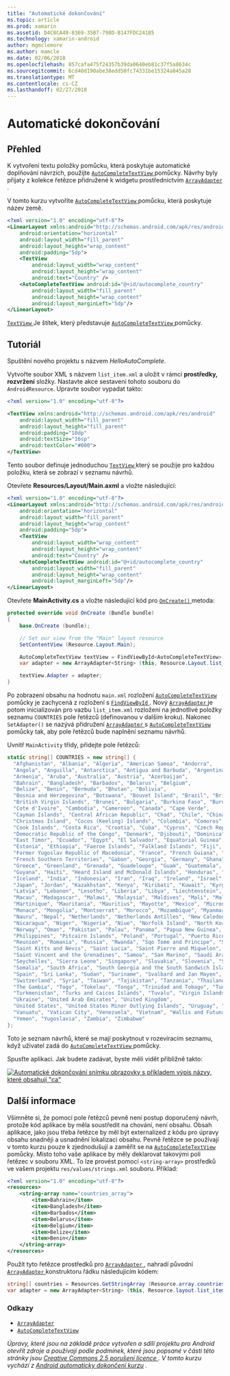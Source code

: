 ```yaml
---
title: "Automatické dokončování"
ms.topic: article
ms.prod: xamarin
ms.assetid: D4C8CA49-8369-35B7-798D-B147FDC24185
ms.technology: xamarin-android
author: mgmclemore
ms.author: mamcle
ms.date: 02/06/2018
ms.openlocfilehash: 857cafa475f24357b39da0640eb81c37f5a8634c
ms.sourcegitcommit: 6cd40d190abe38edd50fc74331be15324a845a28
ms.translationtype: MT
ms.contentlocale: cs-CZ
ms.lasthandoff: 02/27/2018
---
```

# <a name="auto-complete"></a>Automatické dokončování

<a name="Overview" />

## <a name="overview"></a>Přehled

K vytvoření textu položky pomůcku, která poskytuje automatické doplňování návrzích, použijte [ `AutoCompleteTextView` ](https://developer.xamarin.com/api/type/Android.Widget.AutoCompleteTextView/) pomůcky. Návrhy byly přijaty z kolekce řetězce přidružené k widgetu prostřednictvím [ `ArrayAdapter` ](https://developer.xamarin.com/api/type/Android.Widget.ArrayAdapter/).

V tomto kurzu vytvoříte [ `AutoCompleteTextView` ](https://developer.xamarin.com/api/type/Android.Widget.AutoCompleteTextView/) pomůcku, která poskytuje název země.

```xml
<?xml version="1.0" encoding="utf-8"?>
<LinearLayout xmlns:android="http://schemas.android.com/apk/res/android"
    android:orientation="horizontal"
    android:layout_width="fill_parent"
    android:layout_height="wrap_content"
    android:padding="5dp">
    <TextView
        android:layout_width="wrap_content"
        android:layout_height="wrap_content"
        android:text="Country" />
    <AutoCompleteTextView android:id="@+id/autocomplete_country"
        android:layout_width="fill_parent"
        android:layout_height="wrap_content"
        android:layout_marginLeft="5dp"/>
</LinearLayout>
```

[ `TextView` ](https://developer.xamarin.com/api/type/Android.Widget.TextView/) Je štítek, který představuje [ `AutoCompleteTextView` ](https://developer.xamarin.com/api/type/Android.Widget.AutoCompleteTextView/) pomůcky.

<a name="tutorial" />

## <a name="tutorial"></a>Tutoriál

Spuštění nového projektu s názvem *HelloAutoComplete*.

Vytvořte soubor XML s názvem `list_item.xml` a uložit v rámci **prostředky, rozvržení** složky. Nastavte akce sestavení tohoto souboru do `AndroidResource`. Upravte soubor vypadat takto:

```xml
<?xml version="1.0" encoding="utf-8"?>

<TextView xmlns:android="http://schemas.android.com/apk/res/android"
    android:layout_width="fill_parent"
    android:layout_height="fill_parent"
    android:padding="10dp"
    android:textSize="16sp"
    android:textColor="#000">
</TextView>
```

Tento soubor definuje jednoduchou [ `TextView` ](https://developer.xamarin.com/api/type/Android.Widget.TextView/) který se použije pro každou položku, která se zobrazí v seznamu návrhů.

Otevřete **Resources/Layout/Main.axml** a vložte následující:

```xml
<?xml version="1.0" encoding="utf-8"?>
<LinearLayout xmlns:android="http://schemas.android.com/apk/res/android"
    android:orientation="horizontal"
    android:layout_width="fill_parent"
    android:layout_height="wrap_content"
    android:padding="5dp">
    <TextView
        android:layout_width="wrap_content"
        android:layout_height="wrap_content"
        android:text="Country" />
    <AutoCompleteTextView android:id="@+id/autocomplete_country"
        android:layout_width="fill_parent"
        android:layout_height="wrap_content"
        android:layout_marginLeft="5dp"/>
</LinearLayout>
```

Otevřete **MainActivity.cs** a vložte následující kód pro [ `OnCreate()` ](https://developer.xamarin.com/api/member/Android.App.Activity.OnCreate/(Android.OS.Bundle)) metoda:

```csharp
protected override void OnCreate (Bundle bundle)
{
    base.OnCreate (bundle);

    // Set our view from the "Main" layout resource
    SetContentView (Resource.Layout.Main);

    AutoCompleteTextView textView = FindViewById<AutoCompleteTextView> (Resource.Id.autocomplete_country);
    var adapter = new ArrayAdapter<String> (this, Resource.Layout.list_item, COUNTRIES);

    textView.Adapter = adapter;
}
```

Po zobrazení obsahu na hodnotu `main.xml` rozložení [ `AutoCompleteTextView` ](https://developer.xamarin.com/api/type/Android.Widget.AutoCompleteTextView/) pomůcky je zachycená z rozložení s [ `FindViewById` ](https://developer.xamarin.com/api/member/Android.App.Activity.FindViewById/). Nový [ `ArrayAdapter` ](https://developer.xamarin.com/api/type/Android.Widget.ArrayAdapter/) je potom inicializován pro vazbu `list_item.xml` rozložení na jednotlivé položky seznamu `COUNTRIES` pole řetězců (definovanou v dalším kroku). Nakonec `SetAdapter()` se nazývá přidružení [ `ArrayAdapter` ](https://developer.xamarin.com/api/type/Android.Widget.ArrayAdapter/) s [ `AutoCompleteTextView` ](https://developer.xamarin.com/api/type/Android.Widget.AutoCompleteTextView/) pomůcky tak, aby pole řetězců bude naplnění seznamu návrhů.

Uvnitř `MainActivity` třídy, přidejte pole řetězců:

```csharp
static string[] COUNTRIES = new string[] {
  "Afghanistan", "Albania", "Algeria", "American Samoa", "Andorra",
  "Angola", "Anguilla", "Antarctica", "Antigua and Barbuda", "Argentina",
  "Armenia", "Aruba", "Australia", "Austria", "Azerbaijan",
  "Bahrain", "Bangladesh", "Barbados", "Belarus", "Belgium",
  "Belize", "Benin", "Bermuda", "Bhutan", "Bolivia",
  "Bosnia and Herzegovina", "Botswana", "Bouvet Island", "Brazil", "British Indian Ocean Territory",
  "British Virgin Islands", "Brunei", "Bulgaria", "Burkina Faso", "Burundi",
  "Cote d'Ivoire", "Cambodia", "Cameroon", "Canada", "Cape Verde",
  "Cayman Islands", "Central African Republic", "Chad", "Chile", "China",
  "Christmas Island", "Cocos (Keeling) Islands", "Colombia", "Comoros", "Congo",
  "Cook Islands", "Costa Rica", "Croatia", "Cuba", "Cyprus", "Czech Republic",
  "Democratic Republic of the Congo", "Denmark", "Djibouti", "Dominica", "Dominican Republic",
  "East Timor", "Ecuador", "Egypt", "El Salvador", "Equatorial Guinea", "Eritrea",
  "Estonia", "Ethiopia", "Faeroe Islands", "Falkland Islands", "Fiji", "Finland",
  "Former Yugoslav Republic of Macedonia", "France", "French Guiana", "French Polynesia",
  "French Southern Territories", "Gabon", "Georgia", "Germany", "Ghana", "Gibraltar",
  "Greece", "Greenland", "Grenada", "Guadeloupe", "Guam", "Guatemala", "Guinea", "Guinea-Bissau",
  "Guyana", "Haiti", "Heard Island and McDonald Islands", "Honduras", "Hong Kong", "Hungary",
  "Iceland", "India", "Indonesia", "Iran", "Iraq", "Ireland", "Israel", "Italy", "Jamaica",
  "Japan", "Jordan", "Kazakhstan", "Kenya", "Kiribati", "Kuwait", "Kyrgyzstan", "Laos",
  "Latvia", "Lebanon", "Lesotho", "Liberia", "Libya", "Liechtenstein", "Lithuania", "Luxembourg",
  "Macau", "Madagascar", "Malawi", "Malaysia", "Maldives", "Mali", "Malta", "Marshall Islands",
  "Martinique", "Mauritania", "Mauritius", "Mayotte", "Mexico", "Micronesia", "Moldova",
  "Monaco", "Mongolia", "Montserrat", "Morocco", "Mozambique", "Myanmar", "Namibia",
  "Nauru", "Nepal", "Netherlands", "Netherlands Antilles", "New Caledonia", "New Zealand",
  "Nicaragua", "Niger", "Nigeria", "Niue", "Norfolk Island", "North Korea", "Northern Marianas",
  "Norway", "Oman", "Pakistan", "Palau", "Panama", "Papua New Guinea", "Paraguay", "Peru",
  "Philippines", "Pitcairn Islands", "Poland", "Portugal", "Puerto Rico", "Qatar",
  "Reunion", "Romania", "Russia", "Rwanda", "Sqo Tome and Principe", "Saint Helena",
  "Saint Kitts and Nevis", "Saint Lucia", "Saint Pierre and Miquelon",
  "Saint Vincent and the Grenadines", "Samoa", "San Marino", "Saudi Arabia", "Senegal",
  "Seychelles", "Sierra Leone", "Singapore", "Slovakia", "Slovenia", "Solomon Islands",
  "Somalia", "South Africa", "South Georgia and the South Sandwich Islands", "South Korea",
  "Spain", "Sri Lanka", "Sudan", "Suriname", "Svalbard and Jan Mayen", "Swaziland", "Sweden",
  "Switzerland", "Syria", "Taiwan", "Tajikistan", "Tanzania", "Thailand", "The Bahamas",
  "The Gambia", "Togo", "Tokelau", "Tonga", "Trinidad and Tobago", "Tunisia", "Turkey",
  "Turkmenistan", "Turks and Caicos Islands", "Tuvalu", "Virgin Islands", "Uganda",
  "Ukraine", "United Arab Emirates", "United Kingdom",
  "United States", "United States Minor Outlying Islands", "Uruguay", "Uzbekistan",
  "Vanuatu", "Vatican City", "Venezuela", "Vietnam", "Wallis and Futuna", "Western Sahara",
  "Yemen", "Yugoslavia", "Zambia", "Zimbabwe"
};
```

Toto je seznam návrhů, které se mají poskytnout v rozevíracím seznamu, když uživatel zadá do [ `AutoCompleteTextView` ](https://developer.xamarin.com/api/type/Android.Widget.AutoCompleteTextView/) pomůcky.

Spusťte aplikaci. Jak budete zadávat, byste měli vidět přibližně takto:

[![Automatické dokončování snímku obrazovky s příkladem výpis názvy, které obsahují "ca"](auto-complete-images/helloautocomplete.png)](auto-complete-images/helloautocomplete.png)


<a name="More_Information" />

## <a name="more-information"></a>Další informace

Všimněte si, že pomocí pole řetězců pevně není postup doporučený návrh, protože kód aplikace by měla soustředit na chování, není obsahu. Obsah aplikace, jako jsou třeba řetězce by měl být externalized z kódu pro úpravy obsahu snadněji a usnadnění lokalizaci obsahu. Pevně řetězce se používají v tomto kurzu pouze k zjednodušují a zaměřit se na [ `AutoCompleteTextView` ](https://developer.xamarin.com/api/type/Android.Widget.AutoCompleteTextView/) pomůcky. Místo toho vaše aplikace by měly deklarovat takovými poli řetězec v souboru XML. To lze provést pomocí `<string-array>` prostředků ve vašem projektu `res/values/strings.xml` souboru. Příklad:

```xml
<?xml version="1.0" encoding="utf-8"?>
<resources>
    <string-array name="countries_array">
        <item>Bahrain</item>
        <item>Bangladesh</item>
        <item>Barbados</item>
        <item>Belarus</item>
        <item>Belgium</item>
        <item>Belize</item>
        <item>Benin</item>
    </string-array>
</resources>
```

Použít tyto řetězce prostředků pro [ `ArrayAdapter` ](https://developer.xamarin.com/api/type/Android.Widget.ArrayAdapter/), nahradí původní [ `ArrayAdapter` ](https://developer.xamarin.com/api/type/Android.Widget.ArrayAdapter/) konstruktoru řádku následujícím kódem:

```csharp
string[] countries = Resources.GetStringArray (Resource.array.countries_array);
var adapter = new ArrayAdapter<String> (this, Resource.layout.list_item, countries);
```

<a name="References" />

### <a name="references"></a>Odkazy

-   [`ArrayAdapter`](https://developer.xamarin.com/api/type/Android.Widget.ArrayAdapter/)
-   [`AutoCompleteTextView`](https://developer.xamarin.com/api/type/Android.Widget.AutoCompleteTextView/)

*Úpravy, které jsou na základě práce vytvořen a sdílí projektu pro Android otevřít zdroje a používají podle podmínek, které jsou popsané v části této stránky jsou* 
 [ *Creative Commons 2.5 porušení licence* ](http://creativecommons.org/licenses/by/2.5/) *. V tomto kurzu vychází z* 
 [ *Android automaticky dokončení kurzu*](http://developer.android.com/resources/tutorials/views/hello-autocomplete.html)
*.*

